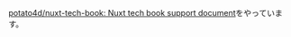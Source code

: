 [potato4d/nuxt-tech-book: Nuxt tech book support document](https://github.com/potato4d/nuxt-tech-book)をやっています。
